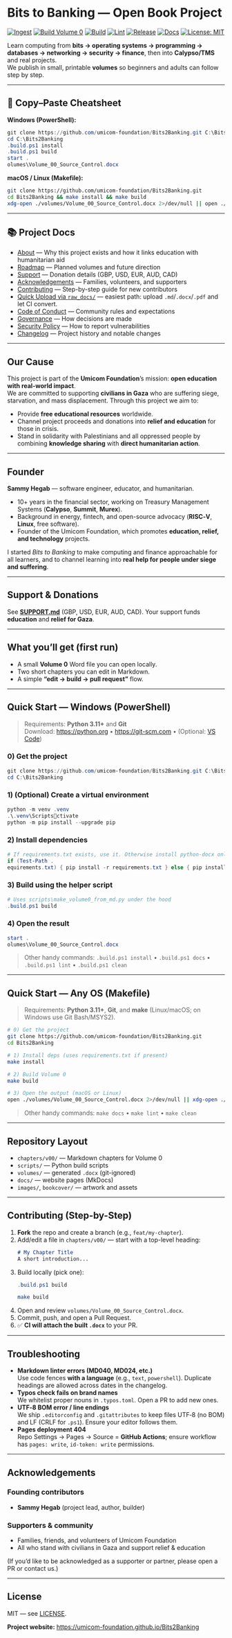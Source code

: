 # Bits to Banking — Open Book Project
[![Ingest](https://github.com/umicom-foundation/Bits2Banking/actions/workflows/ingest.yml/badge.svg?branch=main)](https://github.com/umicom-foundation/Bits2Banking/actions/workflows/ingest.yml)
[![Build Volume 0](https://github.com/umicom-foundation/Bits2Banking/actions/workflows/build-volume0.yml/badge.svg?branch=main)](https://github.com/umicom-foundation/Bits2Banking/actions/workflows/build-volume0.yml)
[![Build](https://github.com/umicom-foundation/Bits2Banking/actions/workflows/build-volume0.yml/badge.svg)](https://github.com/umicom-foundation/Bits2Banking/actions/workflows/build-volume0.yml)
[![Lint](https://github.com/umicom-foundation/Bits2Banking/actions/workflows/lint.yml/badge.svg)](https://github.com/umicom-foundation/Bits2Banking/actions/workflows/lint.yml)
[![Release](https://img.shields.io/github/v/release/umicom-foundation/Bits2Banking?display_name=tag&sort=semver)](https://github.com/umicom-foundation/Bits2Banking/releases/latest)
[![Docs](https://img.shields.io/badge/docs-online-blue)](https://umicom-foundation.github.io/Bits2Banking)
[![License: MIT](https://img.shields.io/badge/License-MIT-yellow.svg)](LICENSE)

Learn computing from **bits → operating systems → programming → databases → networking → security → finance**, then into **Calypso/TMS** and real projects.  
We publish in small, printable **volumes** so beginners and adults can follow step by step.

---

## 🚀 Copy–Paste Cheatsheet

**Windows (PowerShell):**
```powershell
git clone https://github.com/umicom-foundation/Bits2Banking.git C:\Bits2Banking
cd C:\Bits2Banking
.build.ps1 install
.build.ps1 build
start .
olumes\Volume_00_Source_Control.docx
```

**macOS / Linux (Makefile):**
```bash
git clone https://github.com/umicom-foundation/Bits2Banking.git
cd Bits2Banking && make install && make build
xdg-open ./volumes/Volume_00_Source_Control.docx 2>/dev/null || open ./volumes/Volume_00_Source_Control.docx
```

---

## 📚 Project Docs

- [About](ABOUT.md) — Why this project exists and how it links education with humanitarian aid  
- [Roadmap](ROADMAP.md) — Planned volumes and future direction  
- [Support](SUPPORT.md) — Donation details (GBP, USD, EUR, AUD, CAD)  
- [Acknowledgements](ACKNOWLEDGEMENTS.md) — Families, volunteers, and supporters  
- [Contributing](.github/CONTRIBUTING.md) — Step-by-step guide for new contributors
- [Quick Upload via `raw_docs/`](docs/CONTRIBUTING_RAW_DOCS.md) — easiest path: upload `.md`/`.docx`/`.pdf` and let CI convert.  
- [Code of Conduct](.github/CODE_OF_CONDUCT.md) — Community rules and expectations  
- [Governance](GOVERNANCE.md) — How decisions are made  
- [Security Policy](.github/SECURITY.md) — How to report vulnerabilities  
- [Changelog](CHANGELOG.md) — Project history and notable changes

---

## Our Cause

This project is part of the **Umicom Foundation**’s mission: **open education with real-world impact**.  
We are committed to supporting **civilians in Gaza** who are suffering siege, starvation, and mass displacement. Through this project we aim to:  

- Provide **free educational resources** worldwide.  
- Channel project proceeds and donations into **relief and education** for those in crisis.  
- Stand in solidarity with Palestinians and all oppressed people by combining **knowledge sharing** with **direct humanitarian action**.  

---

## Founder

**Sammy Hegab** — software engineer, educator, and humanitarian.  

- 10+ years in the financial sector, working on Treasury Management Systems (**Calypso**, **Summit**, **Murex**).  
- Background in energy, fintech, and open-source advocacy (**RISC‑V**, **Linux**, free software).  
- Founder of the Umicom Foundation, which promotes **education, relief, and technology** projects.  

I started *Bits to Banking* to make computing and finance approachable for all learners, and to channel learning into **real help for people under siege and suffering**.

---

## Support & Donations

See **[SUPPORT.md](SUPPORT.md)** (GBP, USD, EUR, AUD, CAD). Your support funds **education** and **relief for Gaza**.

---

## What you’ll get (first run)

- A small **Volume 0** Word file you can open locally.  
- Two short chapters you can edit in Markdown.  
- A simple **“edit → build → pull request”** flow.  

---

## Quick Start — Windows (PowerShell)

> Requirements: **Python 3.11+** and **Git**  
> Download: <https://python.org> • <https://git-scm.com> • (Optional: [VS Code](https://code.visualstudio.com))

### 0) Get the project
```powershell
git clone https://github.com/umicom-foundation/Bits2Banking.git C:\Bits2Banking
cd C:\Bits2Banking
```

### 1) (Optional) Create a virtual environment
```powershell
python -m venv .venv
.\.venv\Scriptsctivate
python -m pip install --upgrade pip
```

### 2) Install dependencies
```powershell
# If requirements.txt exists, use it. Otherwise install python-docx only.
if (Test-Path .
equirements.txt) { pip install -r requirements.txt } else { pip install python-docx }
```

### 3) Build using the helper script
```powershell
# Uses scripts\make_volume0_from_md.py under the hood
.build.ps1 build
```

### 4) Open the result
```powershell
start .
olumes\Volume_00_Source_Control.docx
```

> Other handy commands: `.build.ps1 install` • `.build.ps1 docs` • `.build.ps1 lint` • `.build.ps1 clean`

---

## Quick Start — Any OS (Makefile)

> Requirements: **Python 3.11+**, **Git**, and **make** (Linux/macOS; on Windows use Git Bash/MSYS2).

```bash
# 0) Get the project
git clone https://github.com/umicom-foundation/Bits2Banking.git
cd Bits2Banking

# 1) Install deps (uses requirements.txt if present)
make install

# 2) Build Volume 0
make build

# 3) Open the output (macOS or Linux)
open ./volumes/Volume_00_Source_Control.docx 2>/dev/null || xdg-open ./volumes/Volume_00_Source_Control.docx
```

> Other handy commands: `make docs` • `make lint` • `make clean`

---

## Repository Layout

- `chapters/v00/` — Markdown chapters for Volume 0  
- `scripts/` — Python build scripts  
- `volumes/` — generated `.docx` (git-ignored)  
- `docs/` — website pages (MkDocs)  
- `images/`, `bookcover/` — artwork and assets  

---

## Contributing (Step-by-Step)

1. **Fork** the repo and create a branch (e.g., `feat/my-chapter`).  
2. Add/edit a file in `chapters/v00/` — start with a top-level heading:
   ```markdown
   # My Chapter Title
   A short introduction...
   ```
3. Build locally (pick one):  
   ```powershell
   .build.ps1 build
   ```
   ```bash
   make build
   ```
4. Open and review `volumes/Volume_00_Source_Control.docx`.  
5. Commit, push, and open a Pull Request.  
6. ✅ **CI will attach the built `.docx`** to your PR.  

---

## Troubleshooting

- **Markdown linter errors (MD040, MD024, etc.)**  
  Use code fences **with a language** (e.g., `text`, `powershell`). Duplicate headings are allowed across dates in the changelog.
- **Typos check fails on brand names**  
  We whitelist proper nouns in `.typos.toml`. Open a PR to add new ones.  
- **UTF‑8 BOM error / line endings**  
  We ship `.editorconfig` and `.gitattributes` to keep files UTF‑8 (no BOM) and LF (CRLF for `.ps1`). Ensure your editor follows them.  
- **Pages deployment 404**  
  Repo Settings → Pages → Source = **GitHub Actions**; ensure workflow has `pages: write`, `id-token: write` permissions.

---

## Acknowledgements

### Founding contributors
- **Sammy Hegab** (project lead, author, builder)  

### Supporters & community
- Families, friends, and volunteers of Umicom Foundation  
- All who stand with civilians in Gaza and support relief & education  

(If you’d like to be acknowledged as a supporter or partner, please open a PR or contact us.)  

---

## License

MIT — see [LICENSE](LICENSE).

**Project website:** <https://umicom-foundation.github.io/Bits2Banking>
